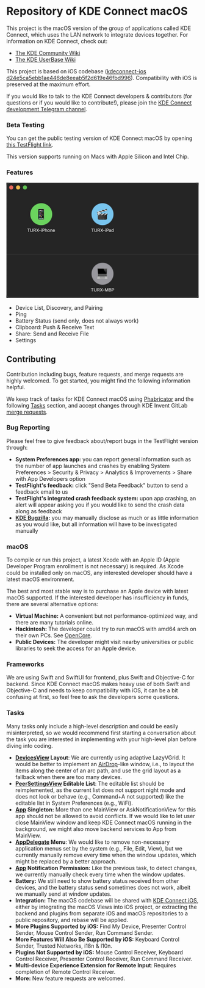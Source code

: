 # Repository of KDE Connect macOS

This project is the macOS version of the group of applications called KDE Connect, which uses the LAN network to integrate devices together. For information on KDE Connect, check out:

- [The KDE Community Wiki](https://community.kde.org/KDEConnect)
- [The KDE UserBase Wiki](https://userbase.kde.org/KDEConnect)

This project is based on iOS codebase ([kdeconnect-ios d24e5ca5ebb1ae446de8eeab5f2d619e46fbd996](https://invent.kde.org/network/kdeconnect-ios/-/tree/d24e5ca5ebb1ae446de8eeab5f2d619e46fbd996)). Compatibility with iOS is preserved at the maximum effort.

If you would like to talk to the KDE Connect developers & contributors (for questions or if you would like to contribute!), please join the [KDE Connect development Telegram channel](https://t.me/joinchat/AOS6gA37orb2dZCLhqbZjg).

### Beta Testing

You can get the public testing version of KDE Connect macOS by opening [this TestFlight link](https://testflight.apple.com/join/0JPQYJRs).

This version supports running on Macs with Apple Silicon and Intel Chip.

### Features

![Demo Screenshot](demo.jpg)

- Device List, Discovery, and Pairing
- Ping
- Battery Status (send only, does not always work)
- Clipboard: Push & Receive Text
- Share: Send and Receive File
- Settings

## Contributing

Contribution including bugs, feature requests, and merge requests are highly welcomed. To get started, you might find the following information helpful.

We keep track of tasks for KDE Connect macOS using [Phabricator](https://phabricator.kde.org/project/board/159/) and the following [Tasks](#tasks) section, and accept changes through KDE Invent GitLab [merge requests](https://invent.kde.org/ruixuantu/kdeconnect-mac/-/merge_requests).

### Bug Reporting

Please feel free to give feedback about/report bugs in the TestFlight version through:

- **System Preferences app:** you can report general information such as the number of app launches and crashes by enabling System Preferences > Security & Privacy > Analytics & Improvements > Share with App Developers option
- **TestFlight's feedback:** click "Send Beta Feedback" button to send a feedback email to us
- **TestFlight's integrated crash feedback system:** upon app crashing, an alert will appear asking you if you would like to send the crash data along as feedback
- **[KDE Bugzilla](https://bugs.kde.org/enter_bug.cgi?product=kdeconnect&component=macos-application):** you may manually disclose as much or as little information as you would like, but all information will have to be investigated manually

### macOS

To compile or run this project, a latest Xcode with an Apple ID (Apple Developer Program enrollment is not necessary) is required. As Xcode could be installed only on macOS, any interested developer should have a latest macOS environment.

The best and most stable way is to purchase an Apple device with latest macOS supported. If the interested developer has insufficiency in funds, there are several alternative options:

- **Virtual Machine:** A convenient but not performance-optimized way, and there are many tutorials online.
- **Hackintosh:** The developer could try to run macOS with amd64 arch on their own PCs. See [OpenCore](https://dortania.github.io/OpenCore-Install-Guide/).
- **Public Devices:** The developer might visit nearby universities or public libraries to seek the access for an Apple device.

### Frameworks

We are using Swift and SwiftUI for frontend, plus Swift and Objective-C for backend. Since KDE Connect macOS makes heavy use of both Swift and Objective-C and needs to keep compatibility with iOS, it can be a bit confusing at first, so feel free to ask the developers some questions.

### Tasks

Many tasks only include a high-level description and could be easily misinterpreted, so we would recommend first starting a conversation about the task you are interested in implementing with your high-level plan before diving into coding.

- **[DevicesView](https://invent.kde.org/ruixuantu/kdeconnect-mac/-/blob/master/KDE%20Connect/Views/Devices/DevicesView.swift) Layout**: We are currently using adaptive LazyVGrid. It would be better to implement an [AirDrop](https://support.apple.com/en-us/HT203106)-like window, i.e., to layout the items along the center of an arc path, and use the grid layout as a fallback when there are too many devices.
- **[PeerSettingsView](https://invent.kde.org/ruixuantu/kdeconnect-mac/-/blob/master/KDE%20Connect/Views/Settings/PeerSettingsView.swift) Editable List**: The editable list should be reimplemented, as the current list does not support night mode and does not look or behave (e.g., Command+A not supported) like the editable list in System Preferences (e.g., WiFi).
- **[App](https://invent.kde.org/ruixuantu/kdeconnect-mac/-/blob/master/KDE%20Connect/Views/Main%20Window/App.swift) Singleton:** More than one MainView or AskNotificationView for this app should not be allowed to avoid conflicts. If we would like to let user close MainView window and keep KDE Connect macOS running in the background, we might also move backend services to App from MainView.
- **[AppDelegate](https://invent.kde.org/ruixuantu/kdeconnect-mac/-/blob/master/KDE%20Connect/Swift%20Backend/Mac/AppDelegate.swift) Menu**: We would like to remove non-necessary application menus set by the system (e.g., File, Edit, View), but we currently manually remove every time when the window updates, which might be replaced by a better approach.
- **[App](https://invent.kde.org/ruixuantu/kdeconnect-mac/-/blob/master/KDE%20Connect/Views/Main%20Window/App.swift) Notification Permission:** Like the previous task, to detect changes, we currently manually check every time when the window updates.
- **Battery:** We still need to show battery status received from other devices, and the battery status send sometimes does not work, albeit we manually send at window updates.
- **Integration:** The macOS codebase will be shared with [KDE Connect iOS](https://invent.kde.org/network/kdeconnect-ios/), either by integrating the macOS Views into iOS project, or extracting the backend and plugins from separate iOS and macOS repositories to a public repository, and rebase will be applied.
- **More Plugins Supported by iOS:** Find My Device, Presenter Control Sender, Mouse Control Sender, Run Command Sender.
- **More Features Will Also Be Supported by iOS:** Keyboard Control Sender, Trusted Networks, i18n & l10n.
- **Plugins Not Supported by iOS:** Mouse Control Receiver, Keyboard Control Receiver, Presenter Control Receiver, Run Command Receiver.
- **Multi-device Experience Extension for Remote Input**: Requires completion of Remote Control Receiver.
- **More:** New feature requests are welcomed.
